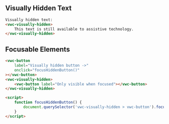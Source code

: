 ## Visually Hidden Text

```html preview
Visually hidden text:
<vwc-visually-hidden>
	This text is still available to assistive technology.
</vwc-visually-hidden>
```

## Focusable Elements

```html preview
<vwc-button
	label="Visually hidden button ->"
	onclick="focusHiddenButton()"
></vwc-button>
<vwc-visually-hidden>
	<vwc-button label="Only visible when focused"></vwc-button>
</vwc-visually-hidden>

<script>
	function focusHiddenButton() {
		document.querySelector('vwc-visually-hidden > vwc-button').focus();
	}
</script>
```
